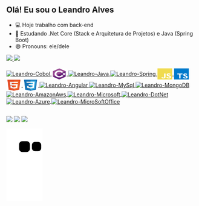 ## Olá! Eu sou o Leandro Alves

- 💻 Hoje trabalho com back-end
- 📘 Estudando .Net Core (Stack e Arquitetura de Projetos) e Java (Spring Boot)
- 😄 Pronouns: ele/dele

 <div>
  <a href="https://github.com/leandroalvessilva">
  <img height="180em" src="https://github-readme-stats.vercel.app/api?username=leandroalvessilva&show_icons=true&theme=dracula&include_all_commits=true&count_private=true"/>
  <img height="180em" src="https://github-readme-stats.vercel.app/api/top-langs/?username=leandroalvessilva&layout=compact&langs_count=7&theme=dracula"/>
</div>
  
 <div style="display: inline_block"><br>
  <img align="center" alt="Leandro-Cobol" height="40" width="50" src="https://rules.sonarsource.com/language-logos/cobol.svg">
  <img align="center" alt="Leandro-Csharp" height="30" width="40" src="https://raw.githubusercontent.com/devicons/devicon/master/icons/csharp/csharp-original.svg">
  <img align="center" alt="Leandro-Java" height="30" width="50" src="https://img.shields.io/badge/Java-ED8B00?style=for-the-badge&logo=java&logoColor=white">
  <img align="center" alt="Leandro-Spring" height="30" width="50" src="https://img.shields.io/badge/Spring-6DB33F?style=for-the-badge&logo=spring&logoColor=white">
  <img align="center" alt="Leandro-Js" height="30" width="40" src="https://raw.githubusercontent.com/devicons/devicon/master/icons/javascript/javascript-plain.svg">
  <img align="center" alt="Leandro-Ts" height="30" width="40" src="https://raw.githubusercontent.com/devicons/devicon/master/icons/typescript/typescript-plain.svg">
  <img align="center" alt="Leandro-HTML" height="30" width="40" src="https://raw.githubusercontent.com/devicons/devicon/master/icons/html5/html5-original.svg">
  <img align="center" alt="Leandro-CSS" height="30" width="40" src="https://raw.githubusercontent.com/devicons/devicon/master/icons/css3/css3-original.svg">
  <img align="center" alt="Leandro-Angular" height="30" width="50" src="https://img.shields.io/badge/Angular-DD0031?style=for-the-badge&logo=angular&logoColor=white">
  <img align="center" alt="Leandro-MySql" height="30" width="50" src="https://img.shields.io/badge/MySQL-00000F?style=for-the-badge&logo=mysql&logoColor=white">
  <img align="center" alt="Leandro-MongoDB" height="30" width="50" src="https://img.shields.io/badge/MongoDB-4EA94B?style=for-the-badge&logo=mongodb&logoColor=white">
  <img align="center" alt="Leandro-AmazonAws" height="30" width="50" src="https://img.shields.io/badge/Amazon_AWS-232F3E?style=for-the-badge&logo=amazon-aws&logoColor=white">
  <img align="center" alt="Leandro-Microsoft" height="30" width="50" src="https://img.shields.io/badge/Microsoft-666666?style=for-the-badge&logo=microsoft&logoColor=white">
  <img align="center" alt="Leandro-DotNet" height="30" width="50" src="https://img.shields.io/badge/.NET-5C2D91?style=for-the-badge&logo=.net&logoColor=white">
  <img align="center" alt="Leandro-Azure" height="30" width="50" src="https://img.shields.io/badge/Microsoft_Azure-0089D6?style=for-the-badge&logo=microsoft-azure&logoColor=white">
  <img align="center" alt="Leandro-MicroSoftOffice" height="30" width="50" src="https://img.shields.io/badge/Microsoft_Office-D83B01?style=for-the-badge&logo=microsoft-office&logoColor=white">
</div>

  
  ##
 
<div> 
  <a href="https://instagram.com/leandro.alvesx" target="_blank"><img src="https://img.shields.io/badge/-Instagram-%23E4405F?style=for-the-badge&logo=instagram&logoColor=white" target="_blank"></a>
  <a href = "mailto:contato.leandroalves@hotmail.com"><img src="https://img.shields.io/badge/-Gmail-%23333?style=for-the-badge&logo=gmail&logoColor=white" target="_blank"></a>
  <a href="https://www.linkedin.com/in/leandroalvessilva" target="_blank"><img src="https://img.shields.io/badge/-LinkedIn-%230077B5?style=for-the-badge&logo=linkedin&logoColor=white" target="_blank"></a> 
 
  ![Snake animation](https://github.com/rafaballerini/rafaballerini/blob/output/github-contribution-grid-snake.svg)
 
</div>
